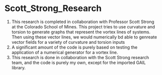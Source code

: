 # Scott_Strong_Research

1. This research is completed in collaboration with Professor Scott Strong at the Colorado School of Mines. This project tries to use curvature and torsion to generate graphs that represent the vortex lines of systems. Then using these vector lines, we would numerically bd able to genreate vector fields for a variety of curvature and torsion inputs
2. A significant amount of the code is purely based on testing the application of a numerical generator for a vortex line. 
3. This research is done in collaboration with the Scott Strong research team, and the code is purely my own, except for the imported GAIL library. 
